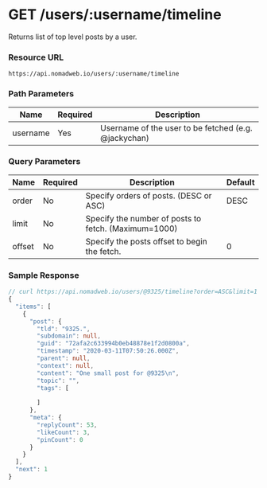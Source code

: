 # GET /users/:username/timeline

Returns list of top level posts by a user.

### Resource URL
`https://api.nomadweb.io/users/:username/timeline`

### Path Parameters
| Name | Required | Description |
|--|--|--|
| username | Yes | Username of the user to be fetched (e.g. @jackychan) |

### Query Parameters
| Name | Required | Description | Default |
|--|--|--|--|
| order | No | Specify orders of posts. (DESC or ASC) | DESC  |
| limit | No | Specify the number of posts to fetch. (Maximum=1000) |  |
| offset | No | Specify the posts offset to begin the fetch. | 0 |

### Sample Response

```typescript
// curl https://api.nomadweb.io/users/@9325/timeline?order=ASC&limit=1
{
  "items": [
    {
      "post": {
        "tld": "9325.",
        "subdomain": null,
        "guid": "72afa2c633994b0eb48878e1f2d0800a",
        "timestamp": "2020-03-11T07:50:26.000Z",
        "parent": null,
        "context": null,
        "content": "One small post for @9325\n",
        "topic": "",
        "tags": [
          
        ]
      },
      "meta": {
        "replyCount": 53,
        "likeCount": 3,
        "pinCount": 0
      }
    }
  ],
  "next": 1
}
```
